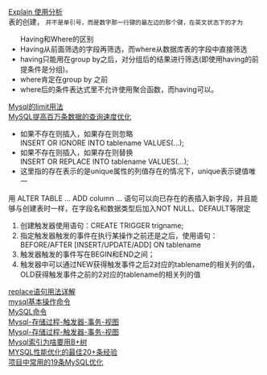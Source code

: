 <a href="https://segmentfault.com/a/1190000008131735">Explain 使用分析</a></br>
表的创建， ` 并不是单引号，而是数字那一行键的最左边的那个键，在英文状态下的才为 `</br>

<ul>Having和Where的区别
<li>Having从前面筛选的字段再筛选，而where从数据库表的字段中直接筛选
<li>having只能用在group by之后，对分组后的结果进行筛选(即使用having的前提条件是分组)。
<li>where肯定在group by 之前
<li>where后的条件表达式里不允许使用聚合函数，而having可以。
</ul>
<a href="https://qimo601.iteye.com/blog/1634748">Mysql的limit用法</a></br>
<a href="https://my.oschina.net/xsh1208/blog/496254">MySQL提高百万条数据的查询速度优化</a></br>
<ul>
<li>如果不存在则插入，如果存在则忽略</br>
INSERT OR IGNORE INTO tablename VALUES(...);
<li>如果不存在则插入，如果存在则替换</br>
INSERT OR REPLACE INTO tablename VALUES(...);
<li>这里指的存在表示的是unique属性的列值存在的情况下，unique表示键值唯一
</ul>

用 ALTER TABLE ... ADD column ... 语句可以向已存在的表插入新字段，并且能够与创建表时一样，在字段名和数据类型后加入NOT NULL、DEFAULT等限定</br>

<ol>
 <li>创建触发器使用语句：CREATE TRIGGER trigname;
<li>指定触发器触发的事件在执行某操作之前还是之后，使用语句：BEFORE/AFTER [INSERT/UPDATE/ADD] ON tablename
<li>触发器触发的事件写在BEGIN和END之间；
<li>触发器中可以通过NEW获得触发事件之后2对应的tablename的相关列的值，OLD获得触发事件之前的2对应的tablename的相关列的值 
  </ol>
  
  <a href="https://blog.csdn.net/zhangjg_blog/article/details/23267761">replace语句用法详解</a></br>
  <a href="https://www.jianshu.com/p/118e1c41e9f0">mysql基本操作命令</a></br>
  <a href="https://juejin.im/post/5ae55861f265da0ba062ec71#heading-2">MySQL命令</a></br>
  <a href="http://bk.poph163.com/2018/05/07/mysql%E7%9A%84%E5%AD%98%E5%82%A8%E8%BF%87%E7%A8%8B/">Mysql-存储过程-触发器-事务-视图</a></br>
   <a href="https://juejin.im/post/5bfcb16f6fb9a049e307c8a6">Mysql-存储过程-触发器-事务-视图</a></br>
   <a href="https://my.oschina.net/chener/blog/1603098">Mysql索引为啥要用B+树</a></br>
   <a href="https://coolshell.cn/articles/1846.html">MYSQL性能优化的最佳20+条经验</a></br>
   <a href="https://segmentfault.com/a/1190000012155267">项目中常用的19条MySQL优化</a></br>

